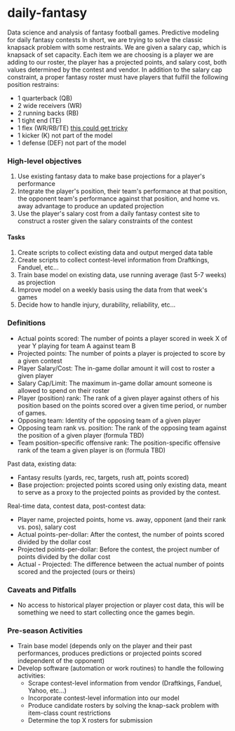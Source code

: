 # daily-fantasy
Data science and analysis of fantasy football games. Predictive modeling for daily fantasy contests
In short, we are trying to solve the classic knapsack problem with some restraints. We are given a salary cap, which is 
knapsack of set capacity. Each item we are choosing is a player we are adding to our roster, the player has a projected 
points, and salary cost, both values determined by the contest and vendor. In addition to the salary cap constraint, a 
proper fantasy roster must have players that fulfill the following position restrains:
* 1 quarterback (QB)
* 2 wide receivers (WR)
* 2 running backs (RB)
* 1 tight end (TE)
* 1 flex (WR/RB/TE) <u>this could get tricky</u>
* 1 kicker (K) not part of the model
* 1 defense (DEF) not part of the model

### High-level objectives
1. Use existing fantasy data to make base projections for a player's performance
2. Integrate the player's position, their team's performance at that position, the opponent team's performance against 
that position, and home vs. away advantage to produce an updated projection
3. Use the player's salary cost from a daily fantasy contest site to construct a roster given the salary constraints of 
the contest

#### Tasks
1. Create scripts to collect existing data and output merged data table
2. Create scripts to collect contest-level information from Draftkings, Fanduel, etc...
3. Train base model on existing data, use running average (last 5-7 weeks) as projection
4. Improve model on a weekly basis using the data from that week's games
5. Decide how to handle injury, durability, reliability, etc...

### Definitions
* Actual points scored: The number of points a player scored in week X of year Y playing for team A against team B
* Projected points: The number of points a player is projected to score by a given contest
* Player Salary/Cost: The in-game dollar amount it will cost to roster a given player
* Salary Cap/Limit: The maximum in-game dollar amount someone is allowed to spend on their roster
* Player (position) rank: The rank of a given player against others of his position based on the points scored over a 
given time period, or number of games.
* Opposing team: Identity of the opposing team of a given player
* Opposing team rank vs. position: The rank of the opposing team against the position of a given player (formula TBD)
* Team position-specific offensive rank: The position-specific offensive rank of the team a given player is on (formula TBD)


Past data, existing data:
* Fantasy results (yards, rec, targets, rush att, points scored)
* Base projection: projected points scored using only existing data, meant to serve as a proxy to the projected points 
as provided by the contest.

Real-time data, contest data, post-contest data:
* Player name, projected points, home vs. away, opponent (and their rank vs. pos), salary cost
* Actual points-per-dollar: After the contest, the number of points scored divided by the dollar cost
* Projected points-per-dollar: Before the contest, the project number of points divided by the dollar cost
* Actual - Projected: The difference between the actual number of points scored and the projected (ours or theirs)

### Caveats and Pitfalls
* No access to historical player projection or player cost data, this will be something we need to start collecting
once the games begin.

### Pre-season Activities
* Train base model (depends only on the player and their past performances, produces predictions or projected points 
scored independent of the opponent)
* Develop software (automation or work routines) to handle the following activities:
    * Scrape contest-level information from vendor (Draftkings, Fanduel, Yahoo, etc...)
    * Incorporate contest-level information into our model
    * Produce candidate rosters by solving the knap-sack problem with item-class count restrictions
    * Determine the top X rosters for submission